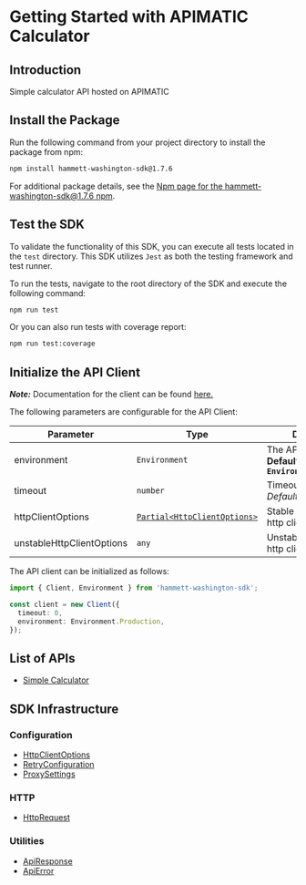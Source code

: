 
# Getting Started with APIMATIC Calculator

## Introduction

Simple calculator API hosted on APIMATIC

## Install the Package

Run the following command from your project directory to install the package from npm:

```bash
npm install hammett-washington-sdk@1.7.6
```

For additional package details, see the [Npm page for the hammett-washington-sdk@1.7.6 npm](https://www.npmjs.com/package/hammett-washington-sdk/v/1.7.6).

## Test the SDK

To validate the functionality of this SDK, you can execute all tests located in the `test` directory. This SDK utilizes `Jest` as both the testing framework and test runner.

To run the tests, navigate to the root directory of the SDK and execute the following command:

```bash
npm run test
```

Or you can also run tests with coverage report:

```bash
npm run test:coverage
```

## Initialize the API Client

**_Note:_** Documentation for the client can be found [here.](https://www.github.com/ZahraN444/hammett-washington-js-sdk/tree/1.7.6/doc/client.md)

The following parameters are configurable for the API Client:

| Parameter | Type | Description |
|  --- | --- | --- |
| environment | `Environment` | The API environment. <br> **Default: `Environment.Production`** |
| timeout | `number` | Timeout for API calls.<br>*Default*: `0` |
| httpClientOptions | [`Partial<HttpClientOptions>`](https://www.github.com/ZahraN444/hammett-washington-js-sdk/tree/1.7.6/doc/http-client-options.md) | Stable configurable http client options. |
| unstableHttpClientOptions | `any` | Unstable configurable http client options. |

The API client can be initialized as follows:

```ts
import { Client, Environment } from 'hammett-washington-sdk';

const client = new Client({
  timeout: 0,
  environment: Environment.Production,
});
```

## List of APIs

* [Simple Calculator](https://www.github.com/ZahraN444/hammett-washington-js-sdk/tree/1.7.6/doc/controllers/simple-calculator.md)

## SDK Infrastructure

### Configuration

* [HttpClientOptions](https://www.github.com/ZahraN444/hammett-washington-js-sdk/tree/1.7.6/doc/http-client-options.md)
* [RetryConfiguration](https://www.github.com/ZahraN444/hammett-washington-js-sdk/tree/1.7.6/doc/retry-configuration.md)
* [ProxySettings](https://www.github.com/ZahraN444/hammett-washington-js-sdk/tree/1.7.6/doc/proxy-settings.md)

### HTTP

* [HttpRequest](https://www.github.com/ZahraN444/hammett-washington-js-sdk/tree/1.7.6/doc/http-request.md)

### Utilities

* [ApiResponse](https://www.github.com/ZahraN444/hammett-washington-js-sdk/tree/1.7.6/doc/api-response.md)
* [ApiError](https://www.github.com/ZahraN444/hammett-washington-js-sdk/tree/1.7.6/doc/api-error.md)

